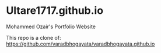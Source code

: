 # Ultare1717.github.io

Mohammed Ozair's Portfolio Website

This repo is a clone of: https://github.com/varadbhogayata/varadbhogayata.github.io
